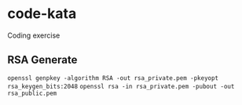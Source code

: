 # code-kata
Coding exercise


## RSA Generate

`openssl genpkey -algorithm RSA -out rsa_private.pem -pkeyopt rsa_keygen_bits:2048`
`openssl rsa -in rsa_private.pem -pubout -out rsa_public.pem`
